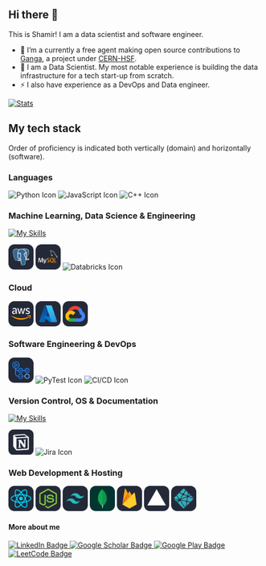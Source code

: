 ## Hi there 👋
This is Shamir! I am a data scientist and software engineer.

- 🔭 I’m a currently a free agent making open source contributions to [Ganga](https://github.com/ganga-devs/ganga), a project under [CERN-HSF](https://www.gsocorganizations.dev/organization/cern-hsf/).
- 🌱 I am a Data Scientist. My most notable experience is building the data infrastructure for a tech start-up from scratch.
- ⚡ I also have experience as a DevOps and Data engineer.

[![Stats](https://github-readme-stats.vercel.app/api?username=dg1223)](https://github.com/anuraghazra/github-readme-stats)


<div class="tech" id="tech1">
  <h2 > My tech stack </h2>
  <p > Order of proficiency is indicated both vertically (domain) and horizontally (software). </p>
  <h3 > Languages </h3>
  <img src="https://user-images.githubusercontent.com/25181517/183423507-c056a6f9-1ba8-4312-a350-19bcbc5a8697.png" width="50" alt="Python Icon"/>
  <img src="https://user-images.githubusercontent.com/25181517/117447155-6a868a00-af3d-11eb-9cfe-245df15c9f3f.png" width="50" alt="JavaScript Icon"/>
  <img src="https://user-images.githubusercontent.com/25181517/192106073-90fffafe-3562-4ff9-a37e-c77a2da0ff58.png" width="50" alt="C++ Icon"/>
</div>
<div class="tech" id="tech2">
  <h3 > Machine Learning, Data Science & Engineering </h3>
</div>

[![My Skills](https://skillicons.dev/icons?i=pytorch,scikitlearn,r&perline=3)](https://skillicons.dev)

<div class="tech" id="tech3">
<!--   <img src="https://raw.githubusercontent.com/tandpfun/skill-icons/65dea6c4eaca7da319e552c09f4cf5a9a8dab2c8/icons/PyTorch-Dark.svg" width="50" alt="PyTorch Icon"/>
  <img src="https://raw.githubusercontent.com/tandpfun/skill-icons/65dea6c4eaca7da319e552c09f4cf5a9a8dab2c8/icons/ScikitLearn-Dark.svg" width="50" alt="ScikitLearn Icon"/>
  <img src="https://raw.githubusercontent.com/tandpfun/skill-icons/65dea6c4eaca7da319e552c09f4cf5a9a8dab2c8/icons/R-Dark.svg" width="50" alt="R Icon"/> -->
  <img src="https://raw.githubusercontent.com/tandpfun/skill-icons/65dea6c4eaca7da319e552c09f4cf5a9a8dab2c8/icons/PostgreSQL-Dark.svg" width="50" alt="PostgreSQL Icon"/>
  <img src="https://raw.githubusercontent.com/tandpfun/skill-icons/65dea6c4eaca7da319e552c09f4cf5a9a8dab2c8/icons/MySQL-Dark.svg" width="50" alt="MySQL Icon"/>
<!--   <img src="https://github.com/marwin1991/profile-technology-icons/assets/136815194/3c698a4f-84e4-4849-a900-476b14311634" width="50" alt="MariaDB Icon"/> -->
  <img src="https://user-images.githubusercontent.com/25181517/197845567-86a09ca9-d96f-42c4-9ab1-8bce95ab000d.png" width="50" alt="Databricks Icon"/>
<!--   <img src="https://raw.githubusercontent.com/tandpfun/skill-icons/65dea6c4eaca7da319e552c09f4cf5a9a8dab2c8/icons/Matlab-Dark.svg" width="50" alt="Matlab Icon"/> -->
  <h3 > Cloud </h3>
  <img src="https://raw.githubusercontent.com/tandpfun/skill-icons/65dea6c4eaca7da319e552c09f4cf5a9a8dab2c8/icons/AWS-Dark.svg" width="50" alt="AWS Icon"/>
  <img src="https://raw.githubusercontent.com/tandpfun/skill-icons/65dea6c4eaca7da319e552c09f4cf5a9a8dab2c8/icons/Azure-Dark.svg" width="50" alt="Azure Icon"/>
  <img src="https://raw.githubusercontent.com/tandpfun/skill-icons/65dea6c4eaca7da319e552c09f4cf5a9a8dab2c8/icons/GCP-Dark.svg" width="50" alt="GCP Icon"/>
  <h3 > Software Engineering & DevOps </h3>
  <img src="https://raw.githubusercontent.com/tandpfun/skill-icons/65dea6c4eaca7da319e552c09f4cf5a9a8dab2c8/icons/GithubActions-Dark.svg" width="50" alt="GitHub Actions Icon"/>
  <img src="https://user-images.githubusercontent.com/25181517/184117132-9e89a93b-65fb-47c3-91e7-7d0f99e7c066.png" width="50" alt="PyTest Icon"/>
  <img src="https://user-images.githubusercontent.com/25181517/183868728-b2e11072-00a5-47e2-8a4e-4ebbb2b8c554.png" width="50" alt="CI/CD Icon"/>
</div>
<div class="tech" id="tech4">
  <h3 > Version Control, OS & Documentation </h3>
</div>

[![My Skills](https://skillicons.dev/icons?i=git,bash,vscode,ubuntu&perline=4)](https://skillicons.dev)

<div class="tech" id="tech5">
<!--   <img src="https://raw.githubusercontent.com/tandpfun/skill-icons/65dea6c4eaca7da319e552c09f4cf5a9a8dab2c8/icons/Git.svg" width="50" alt="Git Icon"/>
  <img src="https://raw.githubusercontent.com/tandpfun/skill-icons/65dea6c4eaca7da319e552c09f4cf5a9a8dab2c8/icons/Bash-Dark.svg" width="50" alt="Bash Icon"/>
  <img src="https://raw.githubusercontent.com/tandpfun/skill-icons/65dea6c4eaca7da319e552c09f4cf5a9a8dab2c8/icons/Ubuntu-Dark.svg" width="50" alt="Ubuntu Icon"/> -->
<!--   <img src="https://raw.githubusercontent.com/tandpfun/skill-icons/65dea6c4eaca7da319e552c09f4cf5a9a8dab2c8/icons/VSCode-Dark.svg" width="50" alt="VSCode Icon"/> -->
  <img src="https://raw.githubusercontent.com/tandpfun/skill-icons/65dea6c4eaca7da319e552c09f4cf5a9a8dab2c8/icons/Notion-Dark.svg" width="50" alt="Notion Icon"/>
  <img src="https://user-images.githubusercontent.com/25181517/183912952-83784e94-629d-4c34-a961-ae2ae795b662.png" width="50" alt="Jira Icon"/>
  <h3 > Web Development & Hosting </h3>
  <img src="https://raw.githubusercontent.com/tandpfun/skill-icons/65dea6c4eaca7da319e552c09f4cf5a9a8dab2c8/icons/React-Dark.svg" width="50" alt="React Icon"/>
  <img src="https://raw.githubusercontent.com/tandpfun/skill-icons/65dea6c4eaca7da319e552c09f4cf5a9a8dab2c8/icons/NodeJS-Dark.svg" width="50" alt="NodeJS Icon"/>
  <img src="https://raw.githubusercontent.com/tandpfun/skill-icons/65dea6c4eaca7da319e552c09f4cf5a9a8dab2c8/icons/TailwindCSS-Dark.svg" width="50" alt="TailwindCSS Icon"/>
  <img src="https://raw.githubusercontent.com/tandpfun/skill-icons/65dea6c4eaca7da319e552c09f4cf5a9a8dab2c8/icons/MongoDB.svg" width="50" alt="MongoDB Icon"/>
  <img src="https://raw.githubusercontent.com/tandpfun/skill-icons/65dea6c4eaca7da319e552c09f4cf5a9a8dab2c8/icons/Firebase-Dark.svg" width="50" alt="Firebase Icon"/>
  <img src="https://raw.githubusercontent.com/tandpfun/skill-icons/65dea6c4eaca7da319e552c09f4cf5a9a8dab2c8/icons/Vercel-Dark.svg" width="50" alt="Vercel Icon"/>
  <img src="https://raw.githubusercontent.com/tandpfun/skill-icons/65dea6c4eaca7da319e552c09f4cf5a9a8dab2c8/icons/Netlify-Dark.svg" width="50" alt="Netlify Icon"/>
</div>


#### More about me
<div id="badges">
  <a href="https://www.linkedin.com/in/shamiralavi">
    <img src="https://img.shields.io/badge/LinkedIn-blue?style=for-the-badge&logo=linkedin&logoColor=white" alt="LinkedIn Badge"/>
  </a>
  <a href="https://scholar.google.com/citations?user=-JBgPn4AAAAJ">
    <img src="https://img.shields.io/badge/Google_Scholar-4285F4?style=for-the-badge&logo=google-scholar&logoColor=white"  alt="Google Scholar Badge"/>
  </a>
  </a>
  <a href="https://play.google.com/store/apps/details?id=com.dg1223.gamchha">
    <img src="https://img.shields.io/badge/Google_Play-414141?style=for-the-badge&logo=google-play&logoColor=white"  alt="Google Play Badge"/>
  </a>
  <a href="https://leetcode.com/dg1223">
    <img src="https://img.shields.io/badge/-LeetCode-FFA116?style=for-the-badge&logo=LeetCode&logoColor=black"  alt="LeetCode Badge"/>
  </a>
</div>


<!--
**dg1223/dg1223** is a ✨ _special_ ✨ repository because its `README.md` (this file) appears on your GitHub profile.

Here are some ideas to get you started:

- 🔭 I’m currently working on ...
- 🌱 I’m currently learning ...
- 👯 I’m looking to collaborate on ...
- 🤔 I’m looking for help with ...
- 💬 Ask me about ...
- 📫 How to reach me: ...
- 😄 Pronouns: ...
- ⚡ Fun fact: ...
-->
